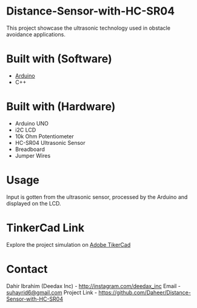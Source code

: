 # Distance-Sensor-with-HC-SR04

This project showcase the ultrasonic technology used in obstacle avoidance applications.

# Built with (Software)

<ul>
 
 <li> <a href = 'https://www/arduino.cc'> Arduino </a> </li>
 <li> C++ </li>

</ul>

# Built with (Hardware)

<ul> 
 
 <li> Arduino UNO </li>
 <li> i2C LCD </li>
 <li> 10k Ohm Potentiometer </li>
 <li> HC-SR04 Ultrasonic Sensor </li>
 <li> Breadboard </li>
 <li> Jumper Wires </li>
 
</ul>

# Usage

Input is gotten from the ultrasonic sensor, processed by the Arduino and displayed on the LCD.

# TinkerCad Link

Explore the project simulation on <a href = 'https://www.tinkercad.com/things/gjM8gvFenSQ-distance-reader-with-hc-sr04-sensor'> Adobe TikerCad </a>

# Contact

Dahir Ibrahim (Deedax Inc) - http://instagram.com/deedax_inc Email - suhayrid6@gmail.com 
Project Link - https://github.com/Daheer/Distance-Sensor-with-HC-SR04
